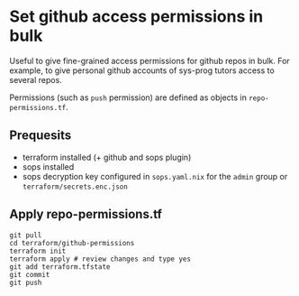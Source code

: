 # Set github access permissions in bulk

Useful to give fine-grained access permissions for github repos in bulk. 
For example, to give personal github accounts of sys-prog tutors access to several repos.

Permissions (such as `push` permission) are defined as objects in `repo-permissions.tf`.

## Prequesits

- terraform installed (+ github and sops plugin)
- sops installed
- sops decryption key configured in `sops.yaml.nix` for the `admin` group or `terraform/secrets.enc.json`


## Apply repo-permissions.tf

```console
git pull
cd terraform/github-permissions
terraform init
terraform apply # review changes and type yes
git add terraform.tfstate
git commit
git push
```

